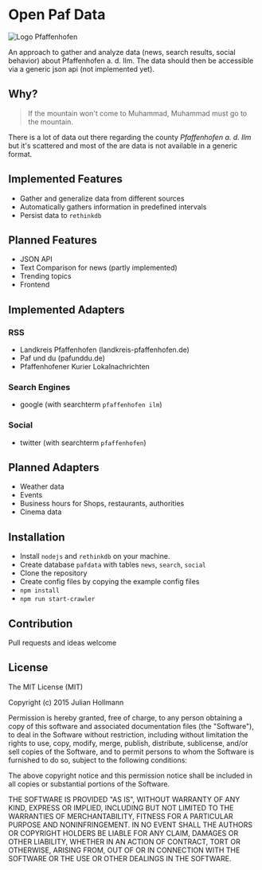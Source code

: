 # Open Paf Data

![Logo Pfaffenhofen](http://upload.wikimedia.org/wikipedia/commons/thumb/6/6b/Wappen_Landkreis_Pfaffenhofen_an_der_Ilm.svg/140px-Wappen_Landkreis_Pfaffenhofen_an_der_Ilm.svg.png)

An approach to gather and analyze data (news, search results, social behavior) about Pfaffenhofen a. d. Ilm.
The data should then be accessible via a generic json api (not implemented yet).

## Why?

> If the mountain won't come to Muhammad, Muhammad must go to the mountain.

There is a lot of data out there regarding the county *Pfaffenhofen a. d. Ilm* but it's scattered and most of the are data is not available in a generic format.

## Implemented Features

* Gather and generalize data from different sources
* Automatically gathers information in predefined intervals
* Persist data to `rethinkdb`

## Planned Features
* JSON API
* Text Comparison for news (partly implemented)
* Trending topics
* Frontend 

## Implemented Adapters

### RSS
* Landkreis Pfaffenhofen (landkreis-pfaffenhofen.de)
* Paf und du (pafunddu.de)
* Pfaffenhofener Kurier Lokalnachrichten

### Search Engines
* google (with searchterm `pfaffenhofen ilm`)

### Social
* twitter (with searchterm `pfaffenhofen`)

## Planned Adapters
* Weather data
* Events
* Business hours for Shops, restaurants, authorities
* Cinema data

## Installation
* Install `nodejs` and `rethinkdb` on your machine.
* Create database `pafdata` with tables `news`, `search`, `social`
* Clone the repository
* Create config files by copying the example config files
* `npm install`
* `npm run start-crawler`

## Contribution
Pull requests and ideas welcome

## License
The MIT License (MIT)

Copyright (c) 2015 Julian Hollmann

Permission is hereby granted, free of charge, to any person obtaining a copy of this software and associated documentation files (the "Software"), to deal in the Software without restriction, including without limitation the rights to use, copy, modify, merge, publish, distribute, sublicense, and/or sell copies of the Software, and to permit persons to whom the Software is furnished to do so, subject to the following conditions:

The above copyright notice and this permission notice shall be included in all copies or substantial portions of the Software.

THE SOFTWARE IS PROVIDED "AS IS", WITHOUT WARRANTY OF ANY KIND, EXPRESS OR IMPLIED, INCLUDING BUT NOT LIMITED TO THE WARRANTIES OF MERCHANTABILITY, FITNESS FOR A PARTICULAR PURPOSE AND NONINFRINGEMENT. IN NO EVENT SHALL THE AUTHORS OR COPYRIGHT HOLDERS BE LIABLE FOR ANY CLAIM, DAMAGES OR OTHER LIABILITY, WHETHER IN AN ACTION OF CONTRACT, TORT OR OTHERWISE, ARISING FROM, OUT OF OR IN CONNECTION WITH THE SOFTWARE OR THE USE OR OTHER DEALINGS IN THE SOFTWARE.
